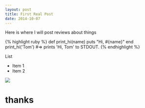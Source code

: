 ```yaml
---
layout: post
title: First Real Post
date: 2014-10-07
---
```


Here is where I will post reviews about things

{% highlight ruby %}
def print_hi(name)
  puts "Hi, #{name}"
end
print_hi('Tom')
#=> prints 'Hi, Tom' to STDOUT.
{% endhighlight %}

List

* Item 1
* Item 2

<img src="http://444.hu/assets/regret-animated.gif">
<h1>thanks</h1>


